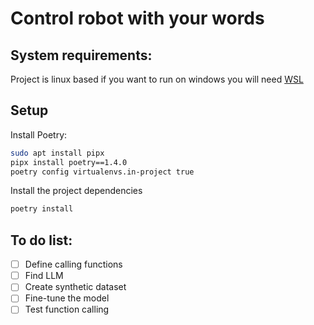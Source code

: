 # Control robot with your words

## System requirements:

Project is linux based if you want to run on windows you will need [WSL](https://learn.microsoft.com/en-us/windows/wsl/install)

## Setup

Install Poetry:

```bash
sudo apt install pipx
pipx install poetry==1.4.0
poetry config virtualenvs.in-project true
```

Install the project dependencies

```bash
poetry install
```

## To do list:

- [ ] Define calling functions
- [ ] Find LLM
- [ ] Create synthetic dataset
- [ ] Fine-tune the model
- [ ] Test function calling
